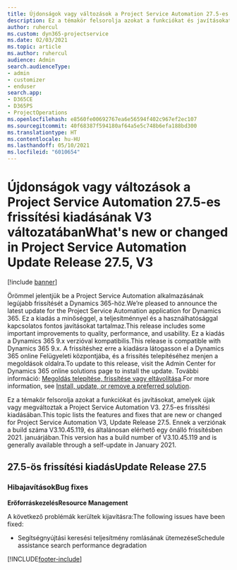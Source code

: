 ```yaml
---
title: Újdonságok vagy változások a Project Service Automation 27.5-es gyorsjavításának V3 változatában
description: Ez a témakör felsorolja azokat a funkciókat és javításokat, amelyek elérhetőek a Project Service Automation 27.5-es gyorsjavításának V3 változatában.
author: ruhercul
ms.custom: dyn365-projectservice
ms.date: 02/03/2021
ms.topic: article
ms.author: ruhercul
audience: Admin
search.audienceType:
- admin
- customizer
- enduser
search.app:
- D365CE
- D365PS
- ProjectOperations
ms.openlocfilehash: e8560fe00692767ea6e56594f402c967ef2ec107
ms.sourcegitcommit: 40f68387f594180af64a5e5c748b6efa188bd300
ms.translationtype: HT
ms.contentlocale: hu-HU
ms.lasthandoff: 05/10/2021
ms.locfileid: "6010654"
---
```

# <a name="whats-new-or-changed-in-project-service-automation-update-release-275-v3"></a><span data-ttu-id="30dec-103">Újdonságok vagy változások a Project Service Automation 27.5-es frissítési kiadásának V3 változatában</span><span class="sxs-lookup"><span data-stu-id="30dec-103">What's new or changed in Project Service Automation Update Release 27.5, V3</span></span>

[!include [banner](../includes/psa-now-project-operations.md)]

<span data-ttu-id="30dec-104">Örömmel jelentjük be a Project Service Automation alkalmazásának legújabb frissítését a Dynamics 365-höz.</span><span class="sxs-lookup"><span data-stu-id="30dec-104">We’re pleased to announce the latest update for the Project Service Automation application for Dynamics 365.</span></span> <span data-ttu-id="30dec-105">Ez a kiadás a minőséggel, a teljesítménnyel és a használhatósággal kapcsolatos fontos javításokat tartalmaz.</span><span class="sxs-lookup"><span data-stu-id="30dec-105">This release includes some important improvements to quality, performance, and usability.</span></span> <span data-ttu-id="30dec-106">Ez a kiadás a Dynamics 365 9.x verzióval kompatibilis.</span><span class="sxs-lookup"><span data-stu-id="30dec-106">This release is compatible with Dynamics 365 9.x.</span></span> <span data-ttu-id="30dec-107">A frissítéshez erre a kiadásra látogasson el a Dynamics 365 online Felügyeleti központjába, és a frissítés telepítéséhez menjen a megoldások oldalra.</span><span class="sxs-lookup"><span data-stu-id="30dec-107">To update to this release, visit the Admin Center for Dynamics 365 online solutions page to install the update.</span></span> <span data-ttu-id="30dec-108">További információ: [Megoldás telepítése, frissítése vagy eltávolítása](/power-platform/admin/install-remove-preferred-solution).</span><span class="sxs-lookup"><span data-stu-id="30dec-108">For more information, see [Install, update, or remove a preferred solution](/power-platform/admin/install-remove-preferred-solution).</span></span>

<span data-ttu-id="30dec-109">Ez a témakör felsorolja azokat a funkciókat és javításokat, amelyek újak vagy megváltoztak a Project Service Automation V3. 27.5-es frissítési kiadásában.</span><span class="sxs-lookup"><span data-stu-id="30dec-109">This topic lists the features and fixes that are new or changed for Project Service Automation V3, Update Release 27.5.</span></span> <span data-ttu-id="30dec-110">Ennek a verziónak a build száma V3.10.45.119, és általánosan elérhető egy önálló frissítésben 2021. januárjában.</span><span class="sxs-lookup"><span data-stu-id="30dec-110">This version has a build number of V3.10.45.119 and is generally available through a self-update in January 2021.</span></span>

## <a name="update-release-275"></a><span data-ttu-id="30dec-111">27.5-ös frissítési kiadás</span><span class="sxs-lookup"><span data-stu-id="30dec-111">Update Release 27.5</span></span>

### <a name="bug-fixes"></a><span data-ttu-id="30dec-112">Hibajavítások</span><span class="sxs-lookup"><span data-stu-id="30dec-112">Bug fixes</span></span>


<span data-ttu-id="30dec-113">**Erőforráskezelés**</span><span class="sxs-lookup"><span data-stu-id="30dec-113">**Resource Management**</span></span>

<span data-ttu-id="30dec-114">A következő problémák kerültek kijavításra:</span><span class="sxs-lookup"><span data-stu-id="30dec-114">The following issues have been fixed:</span></span>

- <span data-ttu-id="30dec-115">Segítségnyújtási keresési teljesítmény romlásának ütemezése</span><span class="sxs-lookup"><span data-stu-id="30dec-115">Schedule assistance search performance degradation</span></span>


[!INCLUDE[footer-include](../includes/footer-banner.md)]